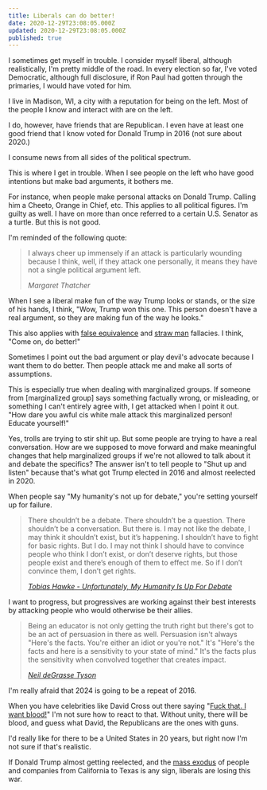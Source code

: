 ```yaml
---
title: Liberals can do better!
date: 2020-12-29T23:08:05.000Z
updated: 2020-12-29T23:08:05.000Z
published: true
---
```


I sometimes get myself in trouble. I consider myself liberal, although realistically, I'm pretty middle of the road. In every election so far, I've voted Democratic, although full disclosure, if Ron Paul had gotten through the primaries, I would have voted for him.

I live in Madison, WI, a city with a reputation for being on the left. Most of the people I know and interact with are on the left.

I do, however, have friends that are Republican. I even have at least one good friend that I know voted for Donald Trump in 2016 (not sure about 2020.)

I consume news from all sides of the political spectrum.

This is where I get in trouble. When I see people on the left who have good intentions but make bad arguments, it bothers me.

For instance, when people make personal attacks on Donald Trump. Calling him a Cheeto, Orange in Chief, etc. This applies to all political figures. I'm guilty as well. I have on more than once referred to a certain U.S. Senator as a turtle. But this is not good.

I'm reminded of the following quote:

> I always cheer up immensely if an attack is particularly wounding because I think, well, if they attack one personally, it means they have not a single political argument left. 
>
> <cite>Margaret Thatcher</cite>

When I see a liberal make fun of the way Trump looks or stands, or the size of his hands, I think, "Wow, Trump won this one. This person doesn't have a real argument, so they are making fun of the way he looks."

This also applies with [false equivalence](https://en.wikipedia.org/wiki/False_equivalence) and [straw man](https://en.wikipedia.org/wiki/Straw_man) fallacies. I think, "Come on, do better!"

Sometimes I point out the bad argument or play devil's advocate because I want them to do better. Then people attack me and make all sorts of assumptions.

This is especially true when dealing with marginalized groups. If someone from [marginalized group] says something factually wrong, or misleading, or something I can't entirely agree with, I get attacked when I point it out. "How dare you awful cis white male attack this marginalized person! Educate yourself!"

Yes, trolls are trying to stir shit up. But some people are trying to have a real conversation. How are we supposed to move forward and make meaningful changes that help marginalized groups if we're not allowed to talk about it and debate the specifics? The answer isn't to tell people to "Shut up and listen" because that's what got Trump elected in 2016 and almost reelected in 2020. 

When people say "My humanity's not up for debate," you're setting yourself up for failure.

> There shouldn’t be a debate. There shouldn’t be a question. There shouldn’t be a conversation. But there is. I may not like the debate, I may think it shouldn’t exist, but it’s happening. I shouldn’t have to fight for basic rights. But I do. I may not think I should have to convince people who think I don’t exist, or don’t deserve rights, but those people exist and there’s enough of them to effect me. So if I don’t convince them, I don’t get rights.
>
> <cite>[Tobias Hawke - Unfortunately, My Humanity Is Up For Debate](https://medium.com/@HawkBoy/unfortunately-my-humanity-is-up-for-debate-be4349250eb)</cite>

I want to progress, but progressives are working against their best interests by attacking people who would otherwise be their allies. 

> Being an educator is not only getting the truth right but there's got to be an act of persuasion in there as well. Persuasion isn't always "Here's the facts. You're either an idiot or you're not." It's "Here's the facts and here is a sensitivity to your state of mind." It's the facts plus the sensitivity when convolved together that creates impact.
>
> <cite>[Neil deGrasse Tyson](https://www.youtube.com/watch?v=iZfrwRpL2do)</cite>

I'm really afraid that 2024 is going to be a repeat of 2016.

When you have celebrities like David Cross out there saying "[Fuck that. I want blood!](https://twitter.com/davidcrosss/status/1343053684347908097)" I'm not sure how to react to that. Without unity, there will be blood, and guess what David, the Republicans are the ones with guns.

I'd really like for there to be a United States in 20 years, but right now I'm not sure if that's realistic.

If Donald Trump almost getting reelected, and the [mass exodus](https://www.bloomberg.com/news/articles/2020-12-11/oracle-moves-headquarters-to-texas-joins-exodus-from-california) of people and companies from California to Texas is any sign, liberals are losing this war.

